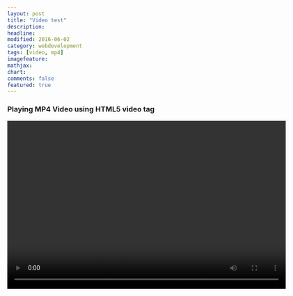 ```yaml
---
layout: post
title: "Video test"
description: 
headline: 
modified: 2016-06-02
category: webdevelopment
tags: [video, mp4]
imagefeature: 
mathjax: 
chart: 
comments: false
featured: true
---
```

### Playing MP4 Video using HTML5 video tag
  
<div class="small-9 small-centered columns">
<video width="640" height="386" controls="controls" allowfullscreen="true" poster="">
	<source src="{{ site.url }}/videos/korean_folk_song_in_mandarin.mp4" type="video/mp4">
</video> 

</div>
